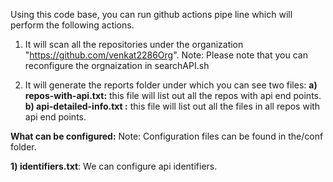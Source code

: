 Using this code base, you can run github actions pipe line which will perform the following actions.

1) It will scan all the repositories under the organization "https://github.com/venkat2286Org". Note: Please note that you can reconfigure the orgnaization in searchAPI.sh

2) It will generate the reports folder under which you can see two files:
  **a) repos-with-api.txt:**  this file will list out all the repos with api end points.
  **b) api-detailed-info.txt :**  this file will list out all the files in all repos with api end points.
  
  
  
  **What can be configured:**
  Note: Configuration files can be found in the/conf folder.
  
  **1) identifiers.txt**: We can configure api identifiers.
